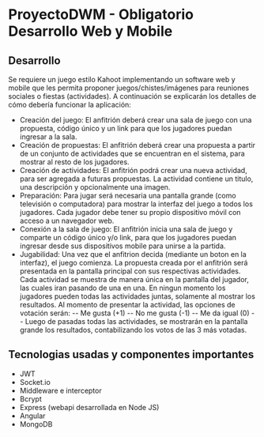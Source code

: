 # ProyectoDWM - Obligatorio Desarrollo Web y Mobile

## Desarrollo
Se requiere un juego estilo Kahoot implementando un software web y mobile que les permita proponer juegos/chistes/imágenes para reuniones sociales o fiestas (actividades).
A continuación se explicarán los detalles de cómo debería funcionar la aplicación:

-	Creación del juego: El anfitrión deberá crear una sala de juego con una propuesta, código único y un link para que los jugadores puedan ingresar a la sala. 
-	Creación de propuestas: El anfitrión deberá crear una propuesta a partir de un conjunto de actividades que se encuentran en el sistema, para mostrar al resto de los jugadores. 
-	Creación de actividades: El anfitrión podrá crear una nueva actividad, para ser agregada a futuras propuestas. La actividad contiene un titulo, una descripción y opcionalmente una imagen.
-	Preparación: Para jugar será necesaria una pantalla grande (como televisión o computadora) para mostrar la interfaz del juego a todos los jugadores. Cada jugador debe tener su propio dispositivo móvil con acceso a un navegador web.
-	Conexión a la sala de juego: El anfitrión inicia una sala de juego y comparte un código único y/o link, para que los jugadores puedan ingresar desde sus dispositivos mobile para unirse a la partida.
-	Jugabilidad: Una vez que el anfitrion decida (mediante un boton en la interfaz), el juego comienza. La propuesta creada por el anfitrión será presentada en la pantalla principal con sus respectivas actividades. Cada actividad se muestra de manera única en la pantalla del jugador, las cuales iran pasando de una en una. En ningun momento los jugadores pueden todas las actividades juntas, solamente al mostrar los resultados. Al momento de presentar la actividad, las opciones de votación serán: 
--	Me gusta (+1)
--	No me gusta (-1)
--	Me da igual (0)
--	Luego de pasadas todas las actividades, se mostrarán en la pantalla grande los resultados, contabilizando los votos de las 3 más votadas.

## Tecnologias usadas y componentes importantes
- JWT
- Socket.io
- Middleware e interceptor
- Bcrypt
- Express (webapi desarrollada en Node JS)
- Angular
- MongoDB

